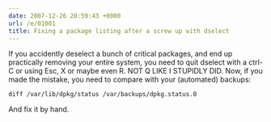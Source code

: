 ```yaml
---
date: 2007-12-26 20:59:43 +0000
url: /e/01001
title: Fixing a package listing after a screw up with dselect
---
```



If you accidently deselect a bunch of critical packages, and end up practically removing your entire system, you need to quit dselect with a ctrl-C or using Esc, X or maybe even R. NOT Q LIKE I STUPIDLY DID.
Now, if you made the mistake, you need to compare with your (automated) backups:

    diff /var/lib/dpkg/status /var/backups/dpkg.status.0

And fix it by hand.
